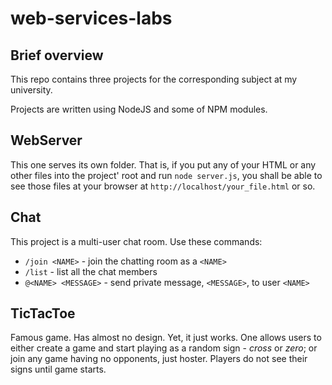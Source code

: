 # web-services-labs

## Brief overview

This repo contains three projects for the corresponding subject at my university.

Projects are written using NodeJS and some of NPM modules.

## WebServer

This one serves its own folder. That is, if you put any of your HTML or any other files into the project' root and 
run `node server.js`, you shall be able to see those files at your browser at `http://localhost/your_file.html` or so.

## Chat

This project is a multi-user chat room. Use these commands:

* `/join <NAME>` - join the chatting room as a `<NAME>`
* `/list` - list all the chat members
* `@<NAME> <MESSAGE>` - send private message, `<MESSAGE>`, to user `<NAME>`

## TicTacToe

Famous game. Has almost no design. Yet, it just works. One allows users to either create a game and start playing
as a random sign - *cross* or *zero*; or join any game having no opponents, just hoster. Players do not see their signs
until game starts.
